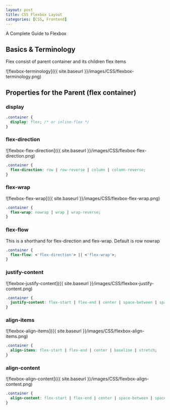 ```yaml
---
layout: post
title: CSS Flexbox Layout
categories: [CSS, Frontend]
---
```


A Complete Guide to Flexbox

## Basics & Terminology

Flex consist of parent container and its children flex items

![flexbox-terminology]({{ site.baseurl }}/images/CSS/flexbox-terminology.png)

## Properties for the Parent (flex container)

### display
```css
.container {
  display: flex; /* or inline-flex */
}
```
### flex-direction

![flexbox-flex-direction]({{ site.baseurl }}/images/CSS/flexbox-flex-direction.png)

```css
.container {
  flex-direction: row | row-reverse | column | column-reverse;
}
```

### flex-wrap

![flexbox-flex-wrap]({{ site.baseurl }}/images/CSS/flexbox-flex-wrap.png)

```css
.container {
  flex-wrap: nowrap | wrap | wrap-reverse;
}
```

### flex-flow

This is a shorthand for flex-direction and flex-wrap. Default is row nowrap

```css
.container {
  flex-flow: <'flex-direction'> || <'flex-wrap'>;
}
```

### justify-content

![flexbox-justify-content]({{ site.baseurl }}/images/CSS/flexbox-justify-content.png)

```css
.container {
  justify-content: flex-start | flex-end | center | space-between | space-around | space-evenly;
}
```

### align-items

![flexbox-align-items]({{ site.baseurl }}/images/CSS/flexbox-align-items.png)

```css
.container {
  align-items: flex-start | flex-end | center | baseline | stretch;
}
```

### align-content

![flexbox-align-content]({{ site.baseurl }}/images/CSS/flexbox-align-content.png)

```css
.container {
  align-content: flex-start | flex-end | center | space-between | space-around | stretch;
}
```
